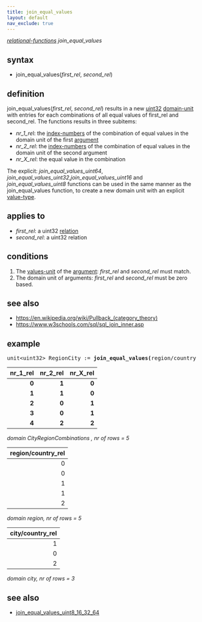 ```yaml
---
title: join_equal_values
layout: default
nav_exclude: true
---
```

*[relational-functions](relational-functions) join_equal_values*

## syntax

- join_equal_values(*first_rel*, *second_rel*)

## definition

join_equal_values(*first_rel*, *second_rel*) results in a new [uint32](uint32) [domain-unit](domain-unit) with entries for each combinations of all equal values of first_rel and second_rel. The functions results in three subitems:

- *nr_1_re*l: the [index-numbers](index-numbers) of the combination of equal values in the domain unit of the first [argument](argument)
- *nr_2_rel*: the [index-numbers](index-numbers) of the combination of equal values in the domain unit of the second argument
- *nr_X_rel*: the equal value in the combination

The explicit: *join_equal_values_uint64*, *join_equal_values_uint32*,*join_equal_values_uint16* and *join_equal_values_uint8* functions can be used in the same manner as the join_equal_values function, to create a new domain unit with an explicit [value-type](value-type).

## applies to

- *first_rel*: a uint32 [relation](relation)
- *second_rel*: a uint32 relation

## conditions

1. The [values-unit](values-unit) of the [argument](argument): *first_rel* and *second_rel* must match.
2. The domain unit of arguments: *first_rel* and *second_rel* must be zero based.

## see also

- https://en.wikipedia.org/wiki/Pullback_(category_theory)
- https://www.w3schools.com/sql/sql_join_inner.asp

## example

<pre>
unit&lt;uint32&gt; RegionCity := <B>join_equal_values(</B>region/country_rel, city/country_rel<B>)</B>;
</pre>

| **nr_1_rel**  | **nr_2_rel**  | **nr_X_rel**  |
|--------------:|--------------:|--------------:|
| **0**         | **1**         | **0**         |
| **1**         | **1**         | **0**         |
| **2**         | **0**         | **1**         |
| **3**         | **0**         | **1**         |
| **4**         | **2**         | **2**         |

*domain CityRegionCombinations , nr of rows = 5*

| region/country_rel |
|-------------------:|
| 0                  |
| 0                  |
| 1                  |
| 1                  |
| 2                  |

*domain region, nr of rows = 5*

| city/country_rel |
|-----------------:|
| 1                |
| 0                |
| 2                |

*domain city, nr of rows = 3*

## see also

* [join_equal_values_uint8_16_32_64](join_equal_values_uint8_16_32_64)